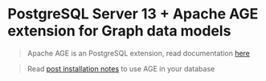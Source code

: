 # PostgreSQL Server 13 + Apache AGE extension for Graph data models

>Apache AGE is an PostgreSQL extension, read documentation [here](https://age.apache.org/age-manual/master/intro/overview.html)

>Read [post installation notes](https://age.apache.org/age-manual/master/intro/setup.html#post-installation) to use AGE in your database